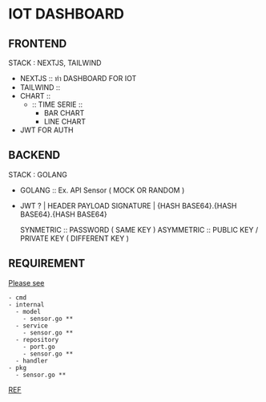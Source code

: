 # IOT DASHBOARD

## FRONTEND

STACK : NEXTJS, TAILWIND

- NEXTJS :: ทำ DASHBOARD FOR IOT
- TAILWIND ::
- CHART ::
  - :: TIME SERIE ::
    - BAR CHART
    - LINE CHART
- JWT FOR AUTH

## BACKEND

STACK : GOLANG

- GOLANG :: Ex. API Sensor ( MOCK OR RANDOM )

- JWT ?
  | HEADER PAYLOAD SIGNATURE
  | {HASH BASE64}.{HASH BASE64}.{HASH BASE64}

  SYNMETRIC :: PASSWORD ( SAME KEY )
  ASYMMETRIC :: PUBLIC KEY / PRIVATE KEY ( DIFFERENT KEY )

## REQUIREMENT

[Please see](./docs/requirement.md)

```text
- cmd
- internal
  - model
    - sensor.go **
  - service
    - sensor.go **
  - repository
    - port.go 
    - sensor.go **
  - handler
- pkg
  - sensor.go **
```

[REF](https://github1s.com/labasubagia/realworld-backend)
